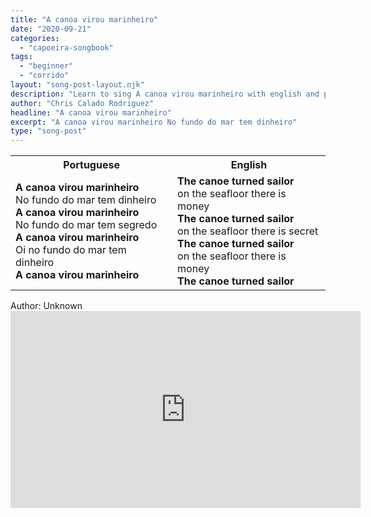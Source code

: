 ```yaml
---
title: "A canoa virou marinheiro"
date: "2020-09-21"
categories:
  - "capoeira-songbook"
tags:
  - "beginner"
  - "corrido"
layout: "song-post-layout.njk"
description: "Learn to sing A canoa virou marinheiro with english and portuguese translations along with a video to help you learn."
author: "Chris Calado Rodriguez"
headline: "A canoa virou marinheiro"
excerpt: "A canoa virou marinheiro No fundo do mar tem dinheiro"
type: "song-post"
---
```


<table class="capoeira-table">
    <tr class="header-row">
        <th>Portuguese</th>
        <th>English</th>
    </tr>
    <tr>
        <td><strong>A canoa virou marinheiro</strong><br>
No fundo do mar tem dinheiro<br>
<strong>A canoa virou marinheiro</strong><br>
No fundo do mar tem segredo<br>
<strong>A canoa virou marinheiro</strong><br>
Oi no fundo do mar tem dinheiro<br>
<strong>A canoa virou marinheiro</strong></td>
        <td><strong>The canoe turned sailor</strong><br>
on the seafloor there is money<br>
<strong>The canoe turned sailor</strong><br>
on the seafloor there is secret<br>
<strong>The canoe turned sailor</strong><br>
on the seafloor there is money<br>
<strong>The canoe turned sailor</strong></td>
    </tr>
</table>

<figcaption>
    Author: Unknown
</figcaption>

<iframe width="560" height="315" src="https://www.youtube.com/embed/Xm8ZOQ7VObU" title="YouTube video player" frameborder="0" allow="accelerometer; autoplay; clipboard-write; encrypted-media; gyroscope; picture-in-picture" allowfullscreen></iframe>